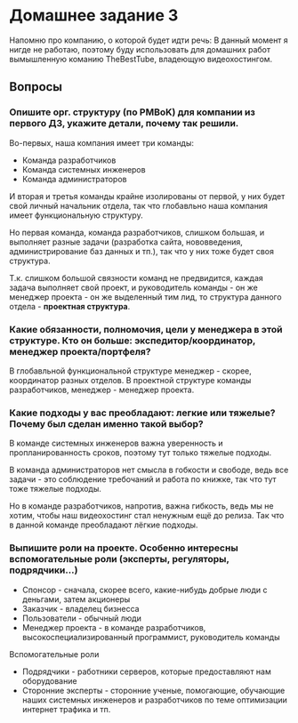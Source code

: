 # Домашнее задание 3

Напомню про компанию, о которой будет идти речь: В данный момент я нигде не работаю, поэтому буду использовать для домашних работ вымышленную команию TheBestTube, владеющую видеохостингом.

## Вопросы

### Опишите орг. структуру (по PMBoK) для компании из первого ДЗ, укажите детали, почему так решили.

Во-первых, наша компания имеет три команды:

* Команда разработчиков
* Команда системных инженеров
* Команда администраторов

И вторая и третья команды крайне изолированы от первой, у них будет свой личный начальник отдела, так что глобавльно наша компания имеет функциональную структуру.

Но первая команда, команда разработчиков, слишком большая, и выполняет разные задачи (разработка сайта, нововведения, администрирование баз данных и тп.), так что у них тоже будет своя структура.

Т.к. слишком большой связности команд не предвидится, каждая задача выполняет свой проект, и руководитель команды - он же менеджер проекта - он же выделенный тим лид, то структура данного отдела - **проектная структура**.

### Какие обязанности, полномочия, цели у менеджера в этой структуре. Кто он больше: экспедитор/координатор, менеджер проекта/портфеля?

В глобавльной функциональной структуре менеджер - скорее, координатор разных отделов. В проектной структуре команды разработчиков, менеджер - менеджер проекта.

### Какие подходы у вас преобладают: легкие или тяжелые? Почему был сделан именно такой выбор?

В команде системных инженеров важна уверенность и пропланированность сроков, поэтому тут только тяжелые подходы.

В команда администраторов нет смысла в гобкости и свободе, ведь все задачи - это соблюдение требочаний и работа по книжке, так что тут тоже тяжелые подходы.

Но в команде разработчиков, напротив, важна гибкость, ведь мы не хотим, чтобы наш видеохостинг стал ненужным ещё до релиза. Так что в данной команде преобладают лёгкие подходы.

### Выпишите роли на проекте. Особенно интересны вспомогательные роли (эксперты, регуляторы, подрядчики…)

* Спонсор - сначала, скорее всего, какие-нибудь добрые люди с деньгами, затем акционеры
* Заказчик - владелец бизнесса
* Пользователи - обычный люди
* Менеджер проекта - в команде разработчиков, высокоспециализированный программист, руководитель команды

Вспомогательные роли

* Подрядчики - работники серверов, которые предоставляют нам оборудование
* Сторонние эксперты - сторонние ученые, помогающие, обучающие наших системных инженеров и разработчиков по теме оптимизации интернет трафика и тп.

